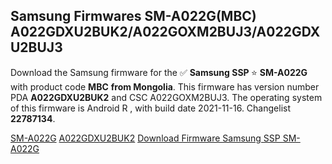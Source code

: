 <h2>Samsung Firmwares SM-A022G(MBC) A022GDXU2BUK2/A022GOXM2BUJ3/A022GDXU2BUJ3</h2>
Download the Samsung firmware for the ✅ <strong>Samsung SSP </strong> ⭐ <strong>SM-A022G</strong> with product code <strong>MBC</strong> <strong> from Mongolia</strong>. This firmware has version number PDA <strong>A022GDXU2BUK2</strong> and CSC A022GOXM2BUJ3. The operating system of this firmware is Android R , with build date 2021-11-16. Changelist <strong>22787134</strong>.


[SM-A022G](https://samfirm.shop/samsung/model/SM-A022G)
[A022GDXU2BUK2](https://samfirm.shop/samsung/pda/A022GDXU2BUK2)
[Download Firmware Samsung SSP SM-A022G](https://samfirm.shop/samsung/firmware/474629)
